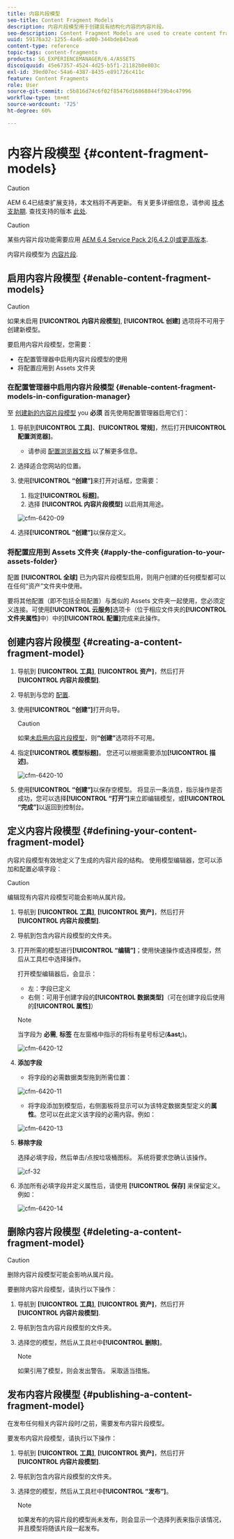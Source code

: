 ```yaml
---
title: 内容片段模型
seo-title: Content Fragment Models
description: 内容片段模型用于创建具有结构化内容的内容片段。
seo-description: Content Fragment Models are used to create content fragments with structured content.
uuid: 59176a32-1255-4a46-ad00-344bde843ea6
content-type: reference
topic-tags: content-fragments
products: SG_EXPERIENCEMANAGER/6.4/ASSETS
discoiquuid: 45e67357-4524-4d25-b5f1-21182b8e803c
exl-id: 39ed07ec-54a6-4387-8435-e891726c411c
feature: Content Fragments
role: User
source-git-commit: c5b816d74c6f02f85476d16868844f39b4c47996
workflow-type: tm+mt
source-wordcount: '725'
ht-degree: 60%

---
```


# 内容片段模型 {#content-fragment-models}

>[!CAUTION]
>
>AEM 6.4已结束扩展支持，本文档将不再更新。 有关更多详细信息，请参阅 [技术支助期](https://helpx.adobe.com/cn/support/programs/eol-matrix.html). 查找支持的版本 [此处](https://experienceleague.adobe.com/docs/).

>[!CAUTION]
>
>某些内容片段功能需要应用 [AEM 6.4 Service Pack 2(6.4.2.0)或更高版本](../release-notes/sp-release-notes.md).

内容片段模型为 [内容片段](content-fragments.md).

## 启用内容片段模型 {#enable-content-fragment-models}

>[!CAUTION]
>
>如果未启用 **[!UICONTROL 内容片段模型]**, **[!UICONTROL 创建]** 选项将不可用于创建新模型。

要启用内容片段模型，您需要：

* 在配置管理器中启用内容片段模型的使用
* 将配置应用到 Assets 文件夹

### 在配置管理器中启用内容片段模型 {#enable-content-fragment-models-in-configuration-manager}

至 [创建新的内容片段模型](#creating-a-content-fragment-model) you **必须** 首先使用配置管理器启用它们：

1. 导航到&#x200B;**[!UICONTROL 工具]**、**[!UICONTROL 常规]**，然后打开&#x200B;**[!UICONTROL 配置浏览器]**。
   * 请参阅 [配置浏览器文档](/help/sites-administering/configurations.md) 以了解更多信息。
1. 选择适合您网站的位置。
1. 使用&#x200B;**[!UICONTROL “创建”]**&#x200B;来打开对话框，您需要：

   1. 指定&#x200B;**[!UICONTROL 标题]**。
   1. 选择 **[!UICONTROL 内容片段模型]** 以启用其用途。

   ![cfm-6420-09](assets/cfm-6420-09.png)

1. 选择&#x200B;**[!UICONTROL “创建”]**&#x200B;以保存定义。

### 将配置应用到 Assets 文件夹 {#apply-the-configuration-to-your-assets-folder}

配置 **[!UICONTROL 全球]** 已为内容片段模型启用，则用户创建的任何模型都可以在任何“资产”文件夹中使用。

要将其他配置（即不包括全局配置）与类似的 Assets 文件夹一起使用，您必须定义连接。可使用&#x200B;**[!UICONTROL 云服务]**&#x200B;选项卡（位于相应文件夹的&#x200B;**[!UICONTROL 文件夹属性]**&#x200B;中）中的&#x200B;**[!UICONTROL 配置]**&#x200B;完成来此操作。

## 创建内容片段模型 {#creating-a-content-fragment-model}

1. 导航到 **[!UICONTROL 工具]**, **[!UICONTROL 资产]**，然后打开 **[!UICONTROL 内容片段模型]**.
1. 导航到与您的 [配置](#enable-content-fragment-models).
1. 使用&#x200B;**[!UICONTROL “创建”]**&#x200B;打开向导。

   >[!CAUTION]
   >
   >如果[未启用内容片段模型](#enable-content-fragment-models)，则&#x200B;**“创建”**&#x200B;选项将不可用。

1. 指定&#x200B;**[!UICONTROL 模型标题]**。 您还可以根据需要添加&#x200B;**[!UICONTROL 描述]**。

   ![cfm-6420-10](assets/cfm-6420-10.png)

1. 使用&#x200B;**[!UICONTROL “创建”]**&#x200B;以保存空模型。 将显示一条消息，指示操作是否成功，您可以选择&#x200B;**[!UICONTROL “打开”]**&#x200B;来立即编辑模型，或&#x200B;**[!UICONTROL “完成”]**&#x200B;以返回到控制台。

## 定义内容片段模型 {#defining-your-content-fragment-model}

内容片段模型有效地定义了生成的内容片段的结构。 使用模型编辑器，您可以添加和配置必填字段：

>[!CAUTION]
>
>编辑现有内容片段模型可能会影响从属片段。

1. 导航到 **[!UICONTROL 工具]**, **[!UICONTROL 资产]**，然后打开 **[!UICONTROL 内容片段模型]**.

1. 导航到包含内容片段模型的文件夹。
1. 打开所需的模型进行&#x200B;**[!UICONTROL “编辑”]**；使用快速操作或选择模型，然后从工具栏中选择操作。

   打开模型编辑器后，会显示：

   * 左：字段已定义
   * 右侧：可用于创建字段的&#x200B;**[!UICONTROL 数据类型]**（可在创建字段后使用的&#x200B;**[!UICONTROL 属性]**）

   >[!NOTE]
   >
   >当字段为 **必需**, **标签** 在左窗格中指示的将标有星号标记(**&amp;ast;**)。

   ![cfm-6420-12](assets/cfm-6420-12.png)

1. **添加字段**

   * 将字段的必需数据类型拖到所需位置：

   ![cfm-6420-11](assets/cfm-6420-11.png)

   * 将字段添加到模型后，右侧面板将显示可以为该特定数据类型定义的&#x200B;**属性**。您可以在此定义该字段的必需内容。例如：

   ![cfm-6420-13](assets/cfm-6420-13.png)

1. **移除字段**

   选择必填字段，然后单击/点按垃圾桶图标。 系统将要求您确认该操作。

   ![cf-32](assets/cf-32.png)

1. 添加所有必填字段并定义属性后，请使用 **[!UICONTROL 保存]** 来保留定义。 例如：

   ![cfm-6420-14](assets/cfm-6420-14.png)

## 删除内容片段模型 {#deleting-a-content-fragment-model}

>[!CAUTION]
>
>删除内容片段模型可能会影响从属片段。

要删除内容片段模型，请执行以下操作：

1. 导航到 **[!UICONTROL 工具]**, **[!UICONTROL 资产]**，然后打开 **[!UICONTROL 内容片段模型]**.

1. 导航到包含内容片段模型的文件夹。
1. 选择您的模型，然后从工具栏中&#x200B;**[!UICONTROL 删除]**。

   >[!NOTE]
   >
   >如果引用了模型，则会发出警告。 采取适当措施。

## 发布内容片段模型 {#publishing-a-content-fragment-model}

在发布任何相关内容片段时/之前，需要发布内容片段模型。

要发布内容片段模型，请执行以下操作：

1. 导航到 **[!UICONTROL 工具]**, **[!UICONTROL 资产]**，然后打开 **[!UICONTROL 内容片段模型]**.

1. 导航到包含内容片段模型的文件夹。
1. 选择您的模型，然后从工具栏中&#x200B;**[!UICONTROL “发布”]**。


   >[!NOTE]
   >
   >如果发布的内容片段的模型尚未发布，则会显示一个选择列表来指示该情况，并且模型将随该片段一起发布。
